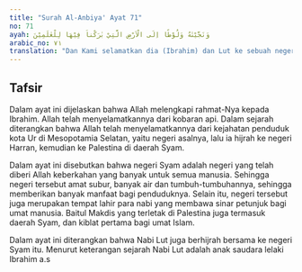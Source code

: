 ```yaml
---
title: "Surah Al-Anbiya' Ayat 71"
no: 71
ayah: وَنَجَّيْنٰهُ وَلُوْطًا اِلَى الْاَرْضِ الَّتِيْ بٰرَكْناَ فِيْهَا لِلْعٰلَمِيْنَ 
arabic_no: ٧١
translation: "Dan Kami selamatkan dia (Ibrahim) dan Lut ke sebuah negeri yang telah Kami berkahi untuk seluruh alam."
---
```


## Tafsir

Dalam ayat ini dijelaskan bahwa Allah melengkapi rahmat-Nya kepada Ibrahim. Allah telah menyelamatkannya dari kobaran api. Dalam sejarah diterangkan bahwa Allah telah menyelamatkannya dari kejahatan penduduk kota Ur di Mesopotamia Selatan, yaitu negeri asalnya, lalu ia hijrah ke negeri Harran, kemudian ke Palestina di daerah Syam.

Dalam ayat ini disebutkan bahwa negeri Syam adalah negeri yang telah diberi Allah keberkahan yang banyak untuk semua manusia. Sehingga negeri tersebut amat subur, banyak air dan tumbuh-tumbuhannya, sehingga memberikan banyak manfaat bagi penduduknya. Selain itu, negeri tersebut juga merupakan tempat lahir para nabi yang membawa sinar petunjuk bagi umat manusia. Baitul Makdis yang terletak di Palestina juga termasuk daerah Syam, dan kiblat pertama bagi umat Islam.

Dalam ayat ini diterangkan bahwa Nabi Lut juga berhijrah bersama ke negeri Syam itu. Menurut keterangan sejarah Nabi Lut adalah anak saudara lelaki Ibrahim a.s